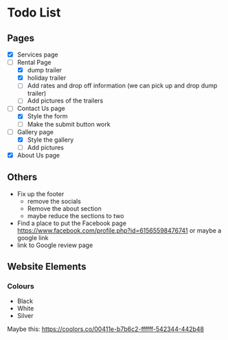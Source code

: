 # Todo List

## Pages

- [x] Services page
- [ ] Rental Page
  - [x] dump trailer
  - [x] holiday trailer
  - [ ] Add rates and drop off information (we can pick up and drop dump trailer)
  - [ ] Add pictures of the trailers
- [ ] Contact Us page
  - [x] Style the form
  - [ ] Make the submit button work
- [ ] Gallery page
  - [x] Style the gallery
  - [ ] Add pictures
- [x] About Us page

## Others

- Fix up the footer
    - remove the socials
    - Remove the about section
    - maybe reduce the sections to two
- Find a place to put the Facebook page https://www.facebook.com/profile.php?id=61565598476741 or maybe a google link
- link to Google review page

## Website Elements

### Colours

- Black
- White
- Silver

Maybe this: https://coolors.co/00411e-b7b6c2-ffffff-542344-442b48
